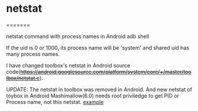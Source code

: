 # netstat
=======

netstat command with process names in Android adb shell

If the uid is 0 or 1000, its process name will be 'system' and shared uid has many process names.

I have changed toolbox's netstat in Android source code(~~https://android.googlesource.com/platform/system/core/+/master/toolbox/netstat.c~~).

UPDATE: The netstat in toolbox was removed in Android. And new netstat of toybox in Android Mashimallow(6.0) needs root priviledge to get PID or Process name, not this netstat.
[example](example.png)
